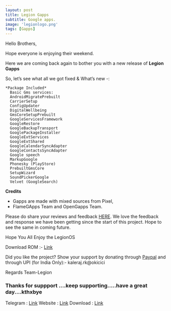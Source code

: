 ```yaml
---
layout: post
title: Legion Gapps
subtitle: Google apps.
image: 'legionlogo.png'
tags: [Gapps]
---
```

Hello Brothers,

Hope everyone is enjoying their weekend. 

Here we are coming back again to bother you with a new release of **Legion Gapps**

So, let’s see what all we got fixed & What’s new -:

```
*Package Included*
  Basic Gms services:
  AndroidMigratePrebuilt
  CarrierSetup
  ConfigUpdater
  DigitalWellbeing
  GmsCoreSetupPrebuilt
  GoogleServicesFramework
  GoogleRestore
  GoogleBackupTransport
  GooglePackageInstaller
  GoogleExtServices
  GoogleExtShared
  GoogleCalendarSyncAdapter
  GoogleContactsSyncAdapter
  Google speech
  MarkupGoogle
  Phonesky (PlayStore)
  PrebuiltGmsCore
  SetupWizard
  SoundPickerGoogle
  Velvet (GoogleSearch)
```

**Credits**
* Gapps are made with mixed sources from Pixel, 
* FlameGApps Team and OpenGapps Team.


Please do share your reviews and feedback [HERE](https://sourceforge.net/projects/legionrom/reviews). We love the feedback and response we have been getting since the start of this project. Hope to see the same in coming future.

Hope You All Enjoy the LegionOS

Download ROM :- [Link](https://legionos.org/) 

Did you like the project? Show your support by donating through [Paypal](https://paypal.me/rajkale99) and  through UPI (for India Only):- kaleraj.rk@okicici

Regards
Team-Legion


### Thanks for suppport ....keep supporting.....have a great day....kthxbye

Telegram  : [Link](https://t.me/legionos)
Website    : [Link](https://legionos.org/)
Download : [Link](https://legionos.org/download.html)
